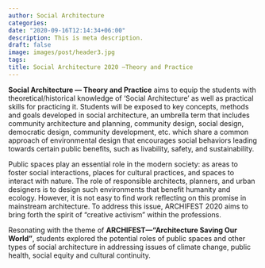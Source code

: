 ```yaml
---
author: Social Architecture
categories:
date: "2020-09-16T12:14:34+06:00"
description: This is meta description.
draft: false
image: images/post/header3.jpg
tags:
title: Social Architecture 2020 —Theory and Practice
---
```


__Social Architecture — Theory and Practice__ aims to equip the students with theoretical/historical knowledge of ‘Social Architecture’ as well as practical skills for practicing it. Students will be exposed to key concepts, methods and goals developed in social architecture, an umbrella term that includes community architecture and planning, community design, social design, democratic design, community development, etc. which share a common approach of environmental design that encourages social behaviors leading towards certain public benefits, such as livability, safety, and sustainability. 

Public spaces play an essential role in the modern society: as areas to foster social interactions, places for cultural practices, and spaces to interact with nature. The role of responsible architects, planners, and urban designers is to design such environments that benefit humanity and ecology. However, it is not easy to find work reflecting on this promise in mainstream architecture. To address this issue, ARCHIFEST 2020 aims to bring forth the spirit of “creative activism” within the professions. 

Resonating with the theme of __ARCHIFEST—“Architecture Saving Our World”__, students explored the potential roles of public spaces and other types of social architecture in addressing issues of climate change, public health, social equity and cultural continuity. 

 

